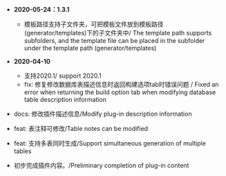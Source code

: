 - **2020-05-24：1.3.1**
    - 模板路径支持子文件夹，可把模板文件放到模板路径(generator/templates)下的子文件夹中/ The template path supports subfolders, and the template file can be placed in the subfolder under the template path (generator/templates)

- **2020-04-10**
    - 支持2020.1/ support 2020.1
    - fix: 修复修改数据库表描述信息时返回构建选项tab时错误问题 / Fixed an error when returning the build option tab when modifying database table description information

- docs: 修改插件描述信息/Modify plug-in description information
- feat: 表注释可修改/Table notes can be modified
- feat: 支持多表同时生成/Support simultaneous generation of multiple tables
- 初步完成插件内容。/Preliminary completion of plug-in content